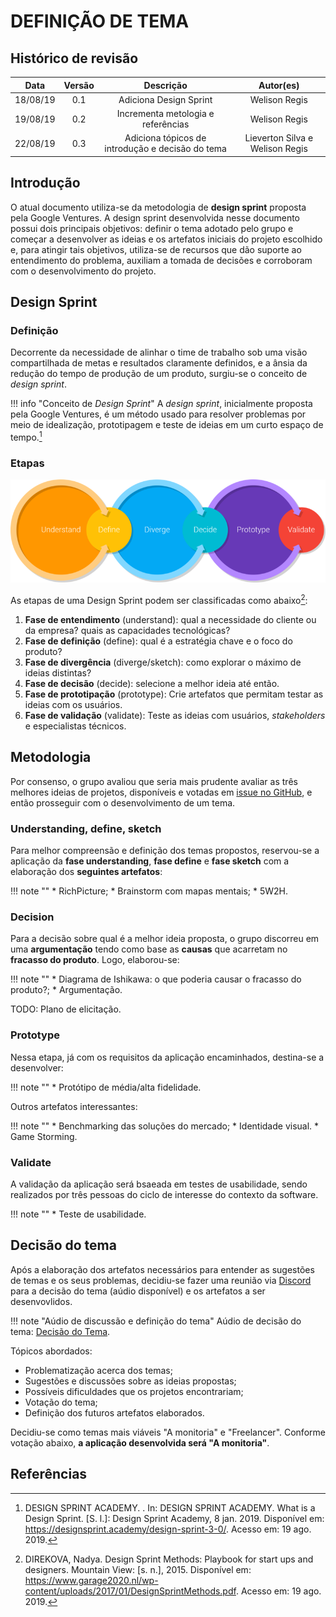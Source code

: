 # DEFINIÇÃO DE TEMA

## Histórico de revisão

| Data | Versão | Descrição | Autor(es)|
|:----:|:------:|:---------:|:--------:|
| 18/08/19 | 0.1 | Adiciona Design Sprint | Welison Regis |
| 19/08/19 | 0.2 | Incrementa metologia e referências | Welison Regis |
| 22/08/19 | 0.3 | Adiciona tópicos de introdução e decisão do tema | Lieverton Silva e Welison Regis |

## Introdução

O atual documento utiliza-se da metodologia de **design sprint** proposta pela Google Ventures. A design sprint desenvolvida nesse documento possui dois principais objetivos: definir o tema adotado pelo grupo e começar a desenvolver as ideias e os artefatos iniciais do projeto escolhido e, para atingir tais objetivos, utiliza-se de recursos que dão suporte ao entendimento do problema, auxiliam a tomada de decisões e corroboram com o desenvolvimento do projeto.

## Design Sprint

### Definição

Decorrente da necessidade de alinhar o time de trabalho sob uma visão compartilhada de metas e resultados claramente definidos, e a ânsia da redução do tempo de produção de um produto, surgiu-se o conceito de *design sprint*.

!!! info "Conceito de *Design Sprint*"
    A *design sprint*, inicialmente proposta pela Google Ventures, é um método usado para resolver problemas por meio de idealização, prototipagem e teste de ideias em um curto espaço de tempo.[^1]

### Etapas

![Etapas da Design Sprint](assets/img/design_sprint.png)

As etapas de uma Design Sprint podem ser classificadas como abaixo[^2]:

1. **Fase de entendimento** (understand): qual a necessidade do cliente ou da empresa? quais as capacidades tecnológicas?
2. **Fase de definição** (define): qual é a estratégia chave e o foco do produto?
3. **Fase de divergência** (diverge/sketch): como explorar o máximo de ideias distintas?
4. **Fase de decisão** (decide): selecione a melhor ideia até então.
5. **Fase de prototipação** (prototype): Crie artefatos que permitam testar as ideias com os usuários.
6. **Fase de validação** (validate): Teste as ideias com usuários, *stakeholders* e especialistas técnicos.

## Metodologia

Por consenso, o grupo avaliou que seria mais prudente avaliar as três melhores ideias de projetos, disponíveis e votadas em [issue no GitHub](https://github.com/2019-2-arquitetura-desenho/wiki/issues/3), e então prosseguir com o desenvolvimento de um tema.

### Understanding, define, sketch 

Para melhor compreensão e definição dos temas propostos, reservou-se a aplicação da **fase understanding**, **fase define** e **fase sketch** com a elaboração dos **seguintes artefatos**:

!!! note ""
    * RichPicture;
    * Brainstorm com mapas mentais;
    * 5W2H.

### Decision

Para a decisão sobre qual é a melhor ideia proposta, o grupo discorreu em uma **argumentação** tendo como base as **causas** que acarretam no **fracasso do produto**. Logo, elaborou-se:

!!! note ""
    * Diagrama de Ishikawa: o que poderia causar o fracasso do produto?;
    * Argumentação.

TODO: Plano de elicitação.

### Prototype

Nessa etapa, já com os requisitos da aplicação encaminhados, destina-se a desenvolver:

!!! note ""
    * Protótipo de média/alta fidelidade.

Outros artefatos interessantes:

!!! note ""
    * Benchmarking das soluções do mercado;
    * Identidade visual.
    * Game Storming.

### Validate

A validação da aplicação será bsaeada em testes de usabilidade, sendo realizados por três pessoas do ciclo de interesse do contexto da software.

!!! note ""
    * Teste de usabilidade.


## Decisão do tema

Após a elaboração dos artefatos necessários para entender as sugestões de temas e os seus problemas, decidiu-se fazer uma reunião via [Discord](https://discordapp.com/) para a decisão do tema (aúdio disponível) e os artefatos a ser desenvovlidos.

!!! note "Aúdio de discussão e definição do tema"
    Aúdio de decisão do tema: [Decisão do Tema]().

Tópicos abordados:

*   Problematização acerca dos temas;
*   Sugestões e discussões sobre as ideias propostas;
*   Possíveis dificuldades que os projetos encontrariam;
*   Votação do tema;
*   Definição dos futuros artefatos elaborados.

Decidiu-se como temas mais viáveis "A monitoria" e "Freelancer". Conforme votação abaixo, **a aplicação desenvolvida será "A monitoria"**.


## Referências

[^1]: DESIGN SPRINT ACADEMY. . In: DESIGN SPRINT ACADEMY. What is a Design Sprint. [S. l.]: Design Sprint Academy, 8 jan. 2019. Disponível em: https://designsprint.academy/design-sprint-3-0/. Acesso em: 19 ago. 2019.

[^2]: DIREKOVA, Nadya. Design Sprint Methods: Playbook for start ups and designers. Mountain View: [s. n.], 2015. Disponível em: https://www.garage2020.nl/wp-content/uploads/2017/01/DesignSprintMethods.pdf. Acesso em: 19 ago. 2019.